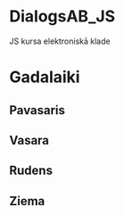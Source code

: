 # DialogsAB_JS
JS kursa elektroniskā klade

# Gadalaiki

## Pavasaris



## Vasara

## Rudens

## Ziema

